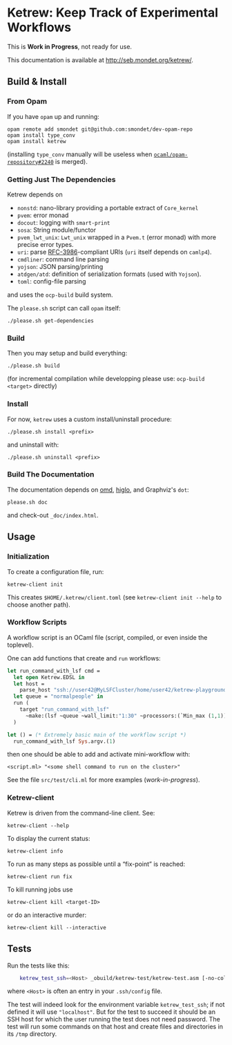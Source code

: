 Ketrew: Keep Track of Experimental Workflows
============================================

This is **Work in Progress**, not ready for use.

This documentation is available at <http://seb.mondet.org/ketrew/>.

Build & Install
---------------

### From Opam

If you have `opam` up and running:

    opam remote add smondet git@github.com:smondet/dev-opam-repo
    opam install type_conv
    opam install ketrew

(installing `type_conv` manually will be useless when
[`ocaml/opam-repository#2240`](https://github.com/ocaml/opam-repository/pull/2240)
is merged).

### Getting Just The Dependencies

Ketrew depends on

- `nonstd`: nano-library providing a portable extract of `Core_kernel`
- `pvem`: error monad
- `docout`: logging with `smart-print`
- `sosa`:  String module/functor
- `pvem_lwt_unix`: `Lwt_unix` wrapped in a `Pvem.t` (error monad) with more
precise error types.
- `uri`:
parse [RFC-3986](http://www.ietf.org/rfc/rfc3986.txt)-compliant URIs
(`uri` itself depends on `camlp4`).
- `cmdliner`: command line parsing
- `yojson`: JSON parsing/printing
- `atdgen/atd`: definition of serialization formats (used with `Yojson`).
- `toml`: config-file parsing

and uses the `ocp-build` build system.

The `please.sh` script can call `opam` itself:

    ./please.sh get-dependencies

### Build

Then you may setup and build everything:

    ./please.sh build

(for incremental compilation while developping please use: `ocp-build <target>`
directly)

### Install

For now, `ketrew` uses a custom install/uninstall procedure:

    ./please.sh install <prefix>

and uninstall with:

    ./please.sh uninstall <prefix>

### Build The Documentation

The documentation depends on [omd](https://github.com/ocaml/omd),
[higlo](http://zoggy.github.io/higlo/),
and Graphviz's `dot`:

    please.sh doc

and check-out `_doc/index.html`.

Usage
-----

### Initialization

To create a configuration file, run:

    ketrew-client init

This creates `$HOME/.ketrew/client.toml` (see `ketrew-client init --help` to
choose another path).

### Workflow Scripts

A workflow script is an OCaml file (script, compiled, or even inside the
toplevel).

One can add functions that create and `run` workflows:

```ocaml
let run_command_with_lsf cmd =
  let open Ketrew.EDSL in
  let host = 
    parse_host "ssh://user42@MyLSFCluster/home/user42/ketrew-playground/?shell=bash" in
  let queue = "normalpeople" in
  run (
    target "run_command_with_lsf"
      ~make:(lsf ~queue ~wall_limit:"1:30" ~processors:(`Min_max (1,1)) ~host [cmd])
  )

let () = (* Extremely basic main of the workflow script *)
  run_command_with_lsf Sys.argv.(1)
```

then one should be able to add and activate mini-workflow with:

    <script.ml> "<some shell command to run on the cluster>"


See the file `src/test/cli.ml` for more examples (*work-in-progress*).


### Ketrew-client

Ketrew is driven from the command-line client.  See:

    ketrew-client --help

To display the current status:

    ketrew-client info

To run as many steps as possible until a “fix-point” is reached:

    ketrew-client run fix

To kill running jobs use

    ketrew-client kill <target-ID>

or do an interactive murder:

    ketrew-client kill --interactive


Tests
-----

Run the tests like this:

```bash
    ketrew_test_ssh=<Host> _obuild/ketrew-test/ketrew-test.asm [-no-color]
```

where `<Host>` is often an entry in your `.ssh/config` file.

The test will indeed look for the environment variable `ketrew_test_ssh`; if
not defined it will use `"localhost"`. But for the test to succeed it should be
an SSH host for which the user running the test does not need password.
The test will run some commands on that host and create files and directories
in its `/tmp` directory.



